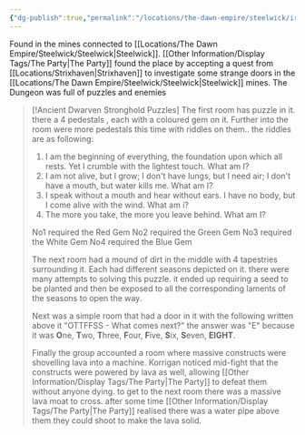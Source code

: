 ```yaml
---
{"dg-publish":true,"permalink":"/locations/the-dawn-empire/steelwick/iron-forge/","tags":["Discovered"],"updated":"2025-06-10T19:04:11.894+01:00"}
---
```


Found in the mines connected to [[Locations/The Dawn Empire/Steelwick/Steelwick\|Steelwick]]. [[Other Information/Display Tags/The Party\|The Party]] found the place by accepting a quest from [[Locations/Strixhaven\|Strixhaven]] to investigate some strange doors in the [[Locations/The Dawn Empire/Steelwick/Steelwick\|Steelwick]] mines. The Dungeon was full of puzzles and enemies

> [!Ancient Dwarven Stronghold Puzzles]
> The first room has puzzle in it. there a 4 pedestals , each with a coloured gem on it. Further into the room were more pedestals this time with riddles on them.. the riddles are as following:
> 1. I am the beginning of everything, the foundation upon which all rests. Yet I crumble with the lightest touch. What am I?
> 2. I am not alive, but I grow; I don't have lungs, but I need air; I don't have a mouth, but water kills me. What am I?
> 3. I speak without a mouth and hear without ears. I have no body, but I come alive with the wind. What am i?
> 4.  The more you take, the more you leave behind. What am I?
> 
> No1 required the Red Gem
> No2 required the Green Gem
> No3 required the White Gem 
> No4 required the Blue Gem
> 
> The next room had a mound of dirt in the middle with 4 tapestries surrounding it. Each had different seasons depicted on it. there were many attempts to solving this puzzle. it ended up requiring a seed to be planted and then be exposed to all the corresponding laments of the seasons to open the way.
> 
> Next was a simple room that had a door in it with the following written above it "OTTFFSS - What comes next?" the answer was "E" because it was **O**ne, **T**wo, **T**hree, **F**our, **F**ive, **S**ix, **S**even, **EIGHT**. 
> 
> Finally the group accounted a room where massive constructs were shovelling lava into a machine. Korrigan noticed mid-fight that the constructs were powered by lava as well, allowing [[Other Information/Display Tags/The Party\|The Party]] to defeat them without anyone dying. to get to the next room there was a massive lava moat to cross. after some time [[Other Information/Display Tags/The Party\|The Party]] realised there was a water pipe above them they could shoot to make the lava solid. 